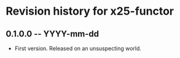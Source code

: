 # Revision history for x25-functor

## 0.1.0.0 -- YYYY-mm-dd

* First version. Released on an unsuspecting world.
